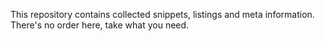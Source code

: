 This repository contains collected snippets, listings and meta information. There's no order here, take what you need.
